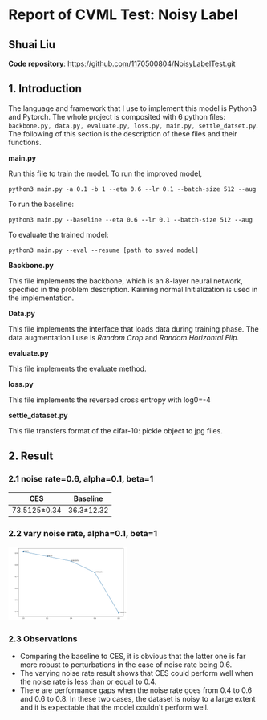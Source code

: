 # Report of CVML Test: Noisy Label

## Shuai Liu

**Code repository**: https://github.com/1170500804/NoisyLabelTest.git

## 1. Introduction

The language and framework that I use to implement this model is Python3 and Pytorch. The whole project is composited with 6 python files: `backbone.py, data.py, evaluate.py, loss.py, main.py, settle_datset.py`. The following of this section is the description of these files and their functions.

**main.py**

Run this file to train the model. To run the improved model, 

```shell
python3 main.py -a 0.1 -b 1 --eta 0.6 --lr 0.1 --batch-size 512 --aug
```

To run the baseline:

```shell
python3 main.py --baseline --eta 0.6 --lr 0.1 --batch-size 512 --aug
```

To evaluate the trained model:

```shell
python3 main.py --eval --resume [path to saved model]
```

**Backbone.py**

This file implements the backbone, which is an 8-layer neural network, specified in the problem description. Kaiming normal Initialization is used in the implementation.

**Data.py**

This file implements the interface that loads data during training phase. The data augmentation I use is *Random Crop* and *Random Horizontal Flip.*

**evaluate.py**

This file implements the evaluate method.

**loss.py**

This file implements the reversed cross entropy with log0=-4

**settle_dataset.py**

This file transfers format of the cifar-10: pickle object to jpg files.

## 2. Result

### 2.1 noise rate=0.6, alpha=0.1, beta=1

|       CES        |    Baseline    |
| :--------------: | :------------: |
| 73.5125$\pm$0.34 | 36.3$\pm$12.32 |

### 2.2 vary noise rate, alpha=0.1, beta=1

<img src="./vary_noise_rate.png" alt="Screen Shot 2020-12-27 at 8.33.56 PM" style="zoom: 25%;" />

### 2.3 Observations

+ Comparing the baseline to CES, it is obvious that the latter one is far more robust to perturbations in the case of noise rate being 0.6. 
+ The varying noise rate result shows that CES could perform well when the noise rate is less than or equal to 0.4. 
+ There are performance gaps when the noise rate goes from 0.4 to 0.6 and 0.6 to 0.8. In these two cases, the dataset is noisy to a large extent and it is expectable that the model couldn't perform well.